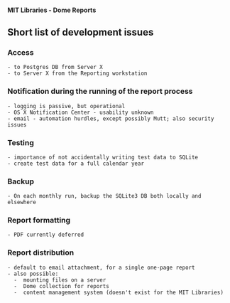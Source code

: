 #### MIT Libraries - Dome Reports

## Short list of development issues

### Access

    - to Postgres DB from Server X
    - to Server X from the Reporting workstation 

### Notification during the running of the report process

    - logging is passive, but operational
    - OS X Notification Center - usability unknown
    - email - automation hurdles, except possibly Mutt; also security issues

### Testing

    - importance of not accidentally writing test data to SQLite
    - create test data for a full calendar year

### Backup

    - On each monthly run, backup the SQLite3 DB both locally and elsewhere

### Report formatting

    - PDF currently deferred

### Report distribution

    - default to email attachment, for a single one-page report
    - also possible:
      -  mounting files on a server
      -  Dome collection for reports
      -  content management system (doesn't exist for the MIT Libraries)

